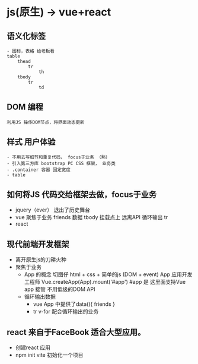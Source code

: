 # js(原生) -> vue+react

## 语义化标签
    - 图标，表格 给老板看
    table 
        thead
            tr
                th
        tbody
            tr
                td
## DOM 编程
    利用JS 操作DOM节点，将界面动态更新

## 样式 用户体验 
    - 不用去写细节和重复代码， focus于业务 （熟）
    - 引入第三方库 bootstrap PC CSS 框架， 业务类 
    - .container 容器 固定宽度 
    - table 

## 如何将JS 代码交给框架去做，focus于业务
- jquery（ever） 退出了历史舞台
- vue 
    聚焦于业务
    friends 数据
    tbody 挂载点上
    远离API  循环输出 tr 
- react 

## 现代前端开发框架
- 离开原生js的刀耕火种
- 聚焦于业务 
    - App 的概念 
    切图仔 html + css + 简单的js (DOM + event)
    App 应用开发工程师
    Vue.createApp(App).mount('#app')
    #app 是 这里面支持Vue app 接管
    不用低级的DOM API 
    - 循环输出数据
        - vue App 中提供了data(){
            friends
        }
        - tr v-for 配合循环输出的业务

## react 来自于FaceBook  适合大型应用。
- 创建react 应用    
- npm init vite 初始化一个项目